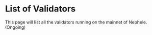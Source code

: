 # List of Validators

This page will list all the validators running on the mainnet of Nephele. (Ongoing)
